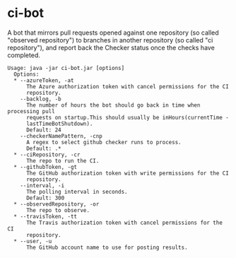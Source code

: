 # ci-bot

A bot that mirrors pull requests opened against one repository (so called "observed repository") to branches in
 another repository (so called "ci repository"), and report back the Checker status once the checks have completed.

```
Usage: java -jar ci-bot.jar [options]
  Options:
  * --azureToken, -at
      The Azure authorization token with cancel permissions for the CI
      repository.
    --backlog, -b
      The number of hours the bot should go back in time when processing pull
      requests on startup.This should usually be inHours(currentTime -
      lastTimeBotShutdown).
      Default: 24
    --checkerNamePattern, -cnp
      A regex to select github checker runs to process.
      Default: .*
  * --ciRepository, -cr
      The repo to run the CI.
  * --githubToken, -gt
      The GitHub authorization token with write permissions for the CI
      repository.
    --interval, -i
      The polling interval in seconds.
      Default: 300
  * --observedRepository, -or
      The repo to observe.
  * --travisToken, -tt
      The Travis authorization token with cancel permissions for the CI
      repository.
  * --user, -u
      The GitHub account name to use for posting results.
```
